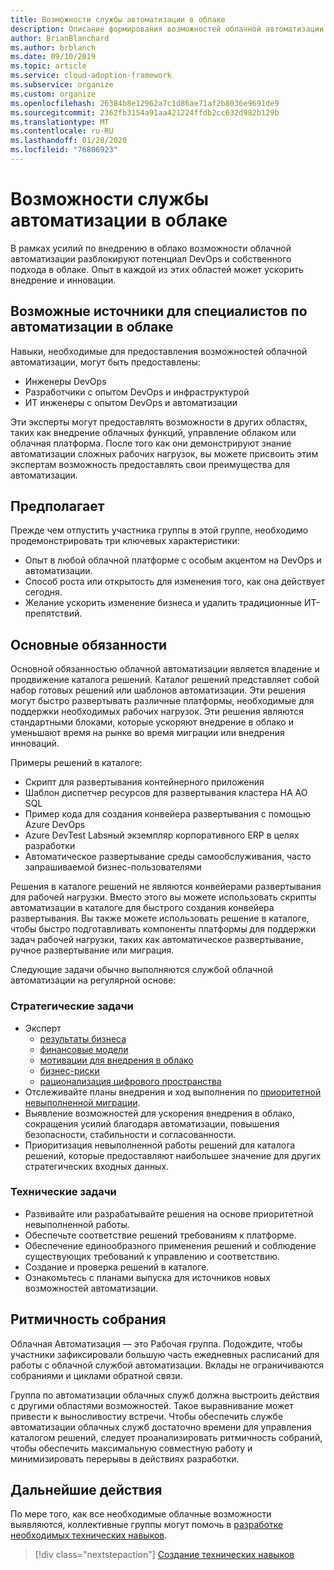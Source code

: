 ```yaml
---
title: Возможности службы автоматизации в облаке
description: Описание формирования возможностей облачной автоматизации
author: BrianBlanchard
ms.author: brblanch
ms.date: 09/10/2019
ms.topic: article
ms.service: cloud-adoption-framework
ms.subservice: organize
ms.custom: organize
ms.openlocfilehash: 26384b8e12962a7c1d86ae71af2b8036e9691de9
ms.sourcegitcommit: 2362fb3154a91aa421224ffdb2cc632d982b129b
ms.translationtype: MT
ms.contentlocale: ru-RU
ms.lasthandoff: 01/28/2020
ms.locfileid: "76806923"
---
```

# <a name="cloud-automation-capabilities"></a>Возможности службы автоматизации в облаке

В рамках усилий по внедрению в облако возможности облачной автоматизации разблокируют потенциал DevOps и собственного подхода в облаке. Опыт в каждой из этих областей может ускорить внедрение и инновации.

## <a name="possible-sources-for-cloud-automation-expertise"></a>Возможные источники для специалистов по автоматизации в облаке

Навыки, необходимые для предоставления возможностей облачной автоматизации, могут быть предоставлены:

- Инженеры DevOps
- Разработчики с опытом DevOps и инфраструктурой
- ИТ инженеры с опытом DevOps и автоматизации

Эти эксперты могут предоставлять возможности в других областях, таких как внедрение облачных функций, управление облаком или облачная платформа. После того как они демонстрируют знание автоматизации сложных рабочих нагрузок, вы можете присвоить этим экспертам возможность предоставлять свои преимущества для автоматизации.

## <a name="mindset"></a>Предполагает

Прежде чем отпустить участника группы в этой группе, необходимо продемонстрировать три ключевых характеристики:

- Опыт в любой облачной платформе с особым акцентом на DevOps и автоматизации.
- Способ роста или открытость для изменения того, как она действует сегодня.
- Желание ускорить изменение бизнеса и удалить традиционные ИТ-препятствий.

## <a name="key-responsibilities"></a>Основные обязанности

Основной обязанностью облачной автоматизации является владение и продвижение каталога решений. Каталог решений представляет собой набор готовых решений или шаблонов автоматизации. Эти решения могут быстро развертывать различные платформы, необходимые для поддержки необходимых рабочих нагрузок. Эти решения являются стандартными блоками, которые ускоряют внедрение в облако и уменьшают время на рынке во время миграции или внедрения инноваций.

Примеры решений в каталоге:

- Скрипт для развертывания контейнерного приложения
- Шаблон диспетчер ресурсов для развертывания кластера HA AO SQL
- Пример кода для создания конвейера развертывания с помощью Azure DevOps
- Azure DevTest Labsный экземпляр корпоративного ERP в целях разработки
- Автоматическое развертывание среды самообслуживания, часто запрашиваемой бизнес-пользователями

Решения в каталоге решений не являются конвейерами развертывания для рабочей нагрузки. Вместо этого вы можете использовать скрипты автоматизации в каталоге для быстрого создания конвейера развертывания. Вы также можете использовать решение в каталоге, чтобы быстро подготавливать компоненты платформы для поддержки задач рабочей нагрузки, таких как автоматическое развертывание, ручное развертывание или миграция.

Следующие задачи обычно выполняются службой облачной автоматизации на регулярной основе:

### <a name="strategic-tasks"></a>Стратегические задачи

- Эксперт
  - [результаты бизнеса](../strategy/business-outcomes/index.md)
  - [финансовые модели](../strategy/financial-models.md)
  - [мотивации для внедрения в облако](../strategy/motivations.md)
  - [бизнес-риски](../govern/policy-compliance/risk-tolerance.md)
  - [рационализация цифрового пространства](../digital-estate/index.md)
- Отслеживайте планы внедрения и ход выполнения по [приоритетной невыполненной миграции](../migrate/migration-considerations/assess/release-iteration-backlog.md).
- Выявление возможностей для ускорения внедрения в облако, сокращения усилий благодаря автоматизации, повышения безопасности, стабильности и согласованности.
- Приоритизация невыполненной работы решений для каталога решений, которые предоставляют наибольшее значение для других стратегических входных данных.

### <a name="technical-tasks"></a>Технические задачи

- Развивайте или разрабатывайте решения на основе приоритетной невыполненной работы.
- Обеспечьте соответствие решений требованиям к платформе.
- Обеспечение единообразного применения решений и соблюдение существующих требований к управлению и соответствию.
- Создание и проверка решений в каталоге.
- Ознакомьтесь с планами выпуска для источников новых возможностей автоматизации.

## <a name="meeting-cadence"></a>Ритмичность собрания

Облачная Автоматизация — это Рабочая группа. Подождите, чтобы участники зафиксировали большую часть ежедневных расписаний для работы с облачной службой автоматизации. Вклады не ограничиваются собраниями и циклами обратной связи.

Группа по автоматизации облачных служб должна выстроить действия с другими областями возможностей. Такое выравнивание может привести к выносливостиу встречи. Чтобы обеспечить службе автоматизации облачных служб достаточно времени для управления каталогом решений, следует проанализировать ритмичность собраний, чтобы обеспечить максимальную совместную работу и минимизировать перерывы в действиях разработки.

## <a name="next-steps"></a>Дальнейшие действия

По мере того, как все необходимые облачные возможности выявляются, коллективные группы могут помочь в [разработке необходимых технических навыков](./suggested-skills.md).

> [!div class="nextstepaction"]
> [Создание технических навыков](./suggested-skills.md)
